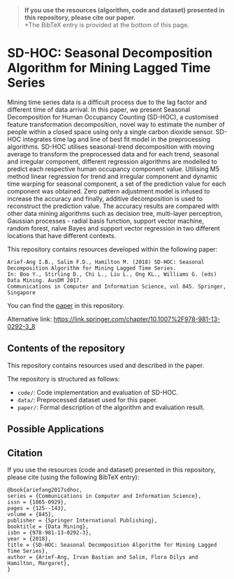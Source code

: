 > **If you use the resources (algorithm, code and dataset) presented in this repository, please cite our paper.**  
*The BibTeX entry is provided at the bottom of this page. 

# SD-HOC: Seasonal Decomposition Algorithm for Mining Lagged Time Series
Mining time series data is a difficult process due to the lag factor and different time of data arrival. In this paper, we present Seasonal Decomposition for Human Occupancy Counting (SD-HOC), a customised feature transformation decomposition, novel way to estimate the number of people within a closed space using only a single carbon dioxide sensor. SD-HOC integrates time lag and line of best fit model in the preprocessing algorithms. SD-HOC utilises seasonal-trend decomposition with moving average to transform the preprocessed data and for each trend, seasonal and irregular component, different regression algorithms are modelled to predict each respective human occupancy component value. Utilising M5 method linear regression for trend and irregular component and dynamic time warping for seasonal component, a set of the prediction value for each component was obtained. Zero pattern adjustment model is infused to increase the accuracy and finally, additive decomposition is used to reconstruct the prediction value. The accuracy results are compared with other data mining algorithms such as decision tree, multi-layer perceptron, Gaussian processes - radial basis function, support vector machine, random forest, naïve Bayes and support vector regression in two different locations that have different contexts.

This repository contains resources developed within the following paper:

    Arief-Ang I.B., Salim F.D., Hamilton M. (2018) SD-HOC: Seasonal Decomposition Algorithm for Mining Lagged Time Series.
    In: Boo Y., Stirling D., Chi L., Liu L., Ong KL., Williams G. (eds) Data Mining. AusDM 2017.
    Communications in Computer and Information Science, vol 845. Springer, Singapore
  
You can find the [paper](https://github.com/cruiseresearchgroup/SD-HOC-Seasonal-Decomposition-Algorithm-for-Mining-Lagged-Time-Series/blob/master/paper/AusDM2017_IrvanAriefAng_(CCIS).pdf) in this repository. 

Alternative link: https://link.springer.com/chapter/10.1007%2F978-981-13-0292-3_8

## Contents of the repository
This repository contains resources used and described in the paper.

The repository is structured as follows:

- `code/`: Code implementation and evaluation of SD-HOC.  
- `data/`: Preprocessed dataset used for this paper. 
- `paper/`: Formal description of the algorithm and evaluation result. 

## Possible Applications

## Citation
If you use the resources (code and dataset) presented in this repository, please cite (using the following BibTeX entry):
```
@book{ariefang2017sdhoc,
series = {Communications in Computer and Information Science},
issn = {1865-0929},
pages = {125--143},
volume = {845},
publisher = {Springer International Publishing},
booktitle = {Data Mining},
isbn = {978-981-13-0292-3},
year = {2018},
title = {SD-HOC: Seasonal Decomposition Algorithm for Mining Lagged Time Series},
author = {Arief-Ang, Irvan Bastian and Salim, Flora Dilys and Hamilton, Margaret},
}
```
